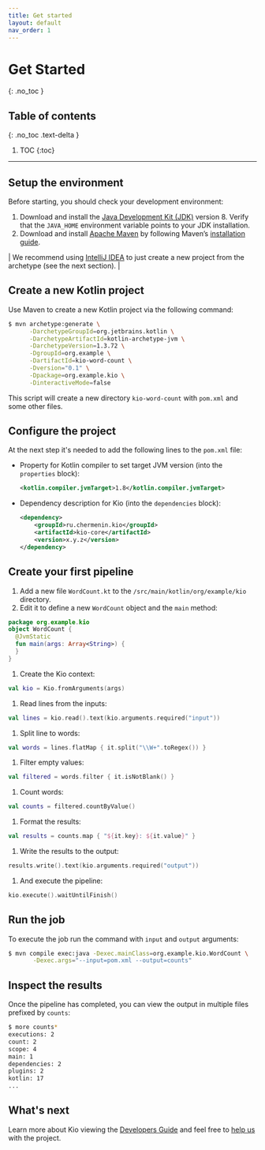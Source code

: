 ```yaml
---
title: Get started
layout: default
nav_order: 1
---
```


# Get Started
{: .no_toc }

## Table of contents
{: .no_toc .text-delta }

1. TOC
{:toc}

---

## Setup the environment

Before starting, you should check your development environment:

1. Download and install the [Java Development Kit (JDK)](https://www.oracle.com/java/technologies/javase/javase-jdk8-downloads.html)
version 8. Verify that the `JAVA_HOME` environment variable points to your JDK installation.
2. Download and install [Apache Maven](https://maven.apache.org/download.cgi) by following Maven’s
[installation guide](https://maven.apache.org/install.html).

| We recommend using [IntelliJ IDEA](https://www.jetbrains.com/idea/download/) to just create a new project from the archetype (see the next section). |

## Create a new Kotlin project

Use Maven to create a new Kotlin project via the following command:

```sh
$ mvn archetype:generate \
      -DarchetypeGroupId=org.jetbrains.kotlin \
      -DarchetypeArtifactId=kotlin-archetype-jvm \
      -DarchetypeVersion=1.3.72 \
      -DgroupId=org.example \
      -DartifactId=kio-word-count \
      -Dversion="0.1" \
      -Dpackage=org.example.kio \
      -DinteractiveMode=false
```

This script will create a new directory `kio-word-count` with `pom.xml` and some other files.

## Configure the project

At the next step it's needed to add the following lines to the `pom.xml` file:

* Property for Kotlin compiler to set target JVM version (into the `properties` block):
  ```xml
  <kotlin.compiler.jvmTarget>1.8</kotlin.compiler.jvmTarget>
  ```

* Dependency description for Kio (into the `dependencies` block):
  ```xml
  <dependency>
      <groupId>ru.chermenin.kio</groupId>
      <artifactId>kio-core</artifactId>
      <version>x.y.z</version>
  </dependency>
  ```

## Create your first pipeline

1. Add a new file `WordCount.kt` to the `/src/main/kotlin/org/example/kio` directory.
1. Edit it to define a new `WordCount` object and the `main` method:
```kotlin
package org.example.kio
object WordCount {
  @JvmStatic
  fun main(args: Array<String>) {
  }
}
```
1. Create the Kio context:
```kotlin
val kio = Kio.fromArguments(args)
```
1. Read lines from the inputs:
```kotlin
val lines = kio.read().text(kio.arguments.required("input"))
```
1. Split line to words:
```kotlin
val words = lines.flatMap { it.split("\\W+".toRegex()) }
```
1. Filter empty values:
```kotlin
val filtered = words.filter { it.isNotBlank() }
```
1. Count words:
```kotlin
val counts = filtered.countByValue()
```
1. Format the results:
```kotlin
val results = counts.map { "${it.key}: ${it.value}" }
```
1. Write the results to the output:
```kotlin
results.write().text(kio.arguments.required("output"))
```
1. And execute the pipeline:
```kotlin
kio.execute().waitUntilFinish()
```

## Run the job

To execute the job run the command with `input` and `output` arguments:
```sh
$ mvn compile exec:java -Dexec.mainClass=org.example.kio.WordCount \
       -Dexec.args="--input=pom.xml --output=counts"
```

## Inspect the results

Once the pipeline has completed, you can view the output in multiple files prefixed by `counts`:
```sh
$ more counts*
executions: 2
count: 2
scope: 4
main: 1
dependencies: 2
plugins: 2
kotlin: 17
...
```

## What's next

Learn more about Kio viewing the [Developers Guide](guide)
and feel free to [help us](/documentation/#contribute) with the project.

